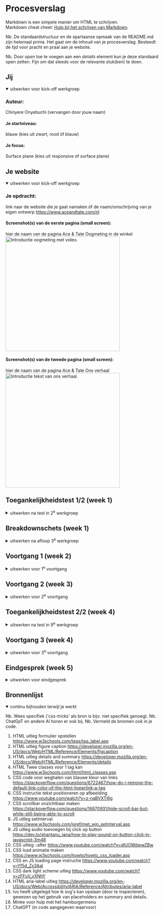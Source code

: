 # Procesverslag
Markdown is een simpele manier om HTML te schrijven.  
Markdown cheat cheet: [Hulp bij het schrijven van Markdown](https://github.com/adam-p/markdown-here/wiki/Markdown-Cheatsheet).

Nb. De standaardstructuur en de spartaanse opmaak van de README.md zijn helemaal prima. Het gaat om de inhoud van je procesverslag. Besteedt de tijd voor pracht en praal aan je website.

Nb. Door *open* toe te voegen aan een *details* element kun je deze standaard open zetten. Fijn om dat steeds voor de relevante stuk(ken) te doen.





## Jij

<details open>
  <summary>uitwerken voor kick-off werkgroep</summary>

  ### Auteur:
  Chinyere Onyebuchi (vervangen door jouw naam)

  #### Je startniveau:
  blauw (kies uit zwart, rood óf blauw)

  #### Je focus:
  Surface plane (kies uit responsive óf surface plane)
 
</details>





## Je website

<details open>
  <summary>uitwerken voor kick-off werkgroep</summary>

  ### Je opdracht:
  link naar de website die je gaat namaken óf de naam/omschrijving van je eigen ontwerp
  https://www.aceandtate.com/nl

  #### Screenshot(s) van de eerste pagina (small screen): 
  hier de naam van de pagina  Ace & Tate Oogmeting in de winkel
  <img src="readme-images/aceandtate_oogmeting_pagina.png" width="375px" alt="Introductie oogmeting met video.">

  #### Screenshot(s) van de tweede pagina (small screen):
  hier de naam van de pagina Ace & Tate Ons verhaal 
  <img src="readme-images/aceandtate_verhaal_pagina.png" width="375px" alt="Introductie tekst van ons verhaal.">
 
</details>



## Toegankelijkheidstest 1/2 (week 1)

<details>
  <summary>uitwerken na test in 2<sup>e</sup> werkgroep</summary>

  ### Bevindingen
  Lijst met je bevindingen die in de test naar voren kwamen:
1. Er zijn een paar foutmeldingen op de pagina's. 
2. Het lijkt erop dat je niet met toetsen door de pagina's kun navigeren, alleen scrollen.
3. Er wordt niet overal gebruik gemaakt van headings.
4. Veel afbeeldingen bevatten alternatieve tekst die niet beschrijvend genoeg is. 
5. Video's kunnen niet gepauzeerd worden, er wordt gebruik gemaakt van autoplay.
6. Het lijkt erop dat het niet mogelijk is om links te skippen.
7. Er is geen dark of light mode.
8. Het lijkt erop dat je tekst niet kunt vergroten, je alleen inzoomen op de pagina.

 <img src="readme-images/wcag_checklist1.png" width="375px" alt="WCAG checklist ingevuld pagina 1">
<img src="readme-images/wcag_checklist2.png" width="375px" alt="WCAG checklist ingevuld pagina 2">
<img src="readme-images/wcag_checklist3.png" width="375px" alt="WCAG checklist ingevuld pagina 3">
<img src="readme-images/wcag_checklist4.png" width="375px" alt="WCAG checklist ingevuld pagina 4">
<img src="readme-images/wcag_checklist5.png" width="375px" alt="WCAG checklist ingevuld pagina 5">

</details>



## Breakdownschets (week 1)

<details>
  <summary>uitwerken na afloop 3<sup>e</sup> werkgroep</summary>

  ### de hele pagina: 
  <img src="readme-images/FED_breakdownsketch.jpg" width="375px" alt="breakdown van de hele pagina">

  ### dynamisch deel (bijv menu): 
  <img src="readme-images/FED_breakdownsketch_kopie.jpg" width="375px" alt="breakdown van een dynamisch deel">


</details>





## Voortgang 1 (week 2)

<details>
  <summary>uitwerken voor 1<sup>e</sup> voortgang</summary>

  ### Stand van zaken
  hier dit ging goed & dit was lastig (neem ook screenshots op van delen van je website en code)

Goed
1. Wat over het algemeen goed ging was het schrijven van de HTML voor beide pagina's. Doordat ik een breakdownsketch had gemaakt kon ik gelijk aan de slag zonder al te veel na te denken. Hier heb ik een paar kleine dingen toegevoegd of aangepast maar voor de rest klopte de basis structuur naar mijn gevoel al. 

2. Wat verder nog goed ging was het toepassen van de 'details and summary' tags binnen mijn HTML voor de oogmeting pagina. Hier was ik eerst niet bekend mee maar door de tip van Ivo heb ik op MDN hier informatie over gevonden en was het ook heel makkelijk om toe te passen. Wat ik ook heel fijn vind is dat je gelijk kunt zien dat het werkt. 
<img src="readme-images/v1_uitklapsectie_website.png" width="375px" alt="Frequently asked questioned uitklap weergave">

Lastig
1. Wat ik lastig vond was het opslaan van afbeeldingen. Op mijn website waren er een aantal afbeelding die ik niet door op de rechtermuisknop te drukken kon opslaan. Door te inspecteren ben ik uiteindelijk wel achter de bron gekomen. Soms merk ik dat dit nog wel lastig kan zijn omdat het soms wat zoekwerk kan vereisen door de hoeveelheid code. Daarbij werkt het ook niet voor alle afbeeldingen. Voor een aantal iconen in de header en footer kan ik bijvoorbeeld geen image tag vinden waardoor ik deze niet kan opslaan. Op de afbeeldingen is het verschil te zien. Dit is dan ook iets wat ik wil bespreken. 
<img src="readme-images/v1_imgfound.png" width="375px" alt="Link gevonden van de afbeelding bij het inspecteren van de Ace and tate website">
<img src="readme-images/v1_imgnotfound.png" width="375px" alt="Link komt niet tevoorschijn van de afbeelding bij het inspecteren van de Ace and tate website">

2. Verder twijfel ik over hoe ik de HTML voor de header ga moeten schrijven. Nou denk ik daarvoor dat ik weer gebruik zal moeten van maken 'details and summary' maar doordat het mij niet lukte om de iconen op te slaan heb ik dit niet goed kunnen testen. Ik heb het nu voor een klein stuk getest met een andere afbeelding wat op de afbeelding te zien is, alleen twijfel ik of dat klopt. 
<img src="readme-images/v1_codeheader.png" width="375px" alt="Code van het uitklapgedeelte van de header">
<img src="readme-images/v1_header_website.png" width="375px" alt="Website weergave waarbij het woord brillen tevoorschijnkomt als er op de afbeelding geklikt wordt">


  ### Agenda voor meeting
  samen met je groepje opstellen

  | student 1      | student 2          | student 3    | student 4        |
  | ---            | ---                | ---          | ---              |
  | dit bespreken  | en dit             | en ik dit    | en dan ik dat    |
  | en dat ook nog | dit als er tijd is | nog een punt | dit wil ik zeker |
  | ...            | ...                | ...          | ...              |

Mijn vragen: 
1. Is er een manier om iconen op te slaan als het via het inspecteren niet lukt? Of mag je dan een zelfde soort icoon online opzoeken? (Kan ook screenshot maken natuurlijk en backgroundremover) 
2. Klopt de code die ik nu heb voor het uitklapmenu in de header?  
3. De validator geeft aan dat de header geen heading bevat. Moet ook daar een "verborgen" header gemaakt worden? 
4. Moet ik links toevoegen aan img grid van instagram posts? 
5. Moeten de twee pagina's die je maakt wel naar elkaar toe kunnen navigeren? 
6. Wat plaatsen bij form action?
7. Voor wat een id aanmaken regel 106? De validator geeft aan dat het moet. 
8. Mag je iconen in html gebruiken of moet je a.d.v. een ol stijlen? Gaat om frequent asked questions gedeelte.
9. Voor grote spaties door p en link gebruik kun je stijlen met CSS, klopt dat?

  ### Verslag van meeting
  hier na afloop snel de uitkomsten van de meeting vastleggen

Antwoorden:
1. Je kunt het beste de website icon.js gebruiken om iconen als svg toe te voegen. Als je een icoon aanklikt kopieren je de code van het icoon en dan kun je deze in je code plaatsen. (done)
2. Ja, je kunt summary and details gebruiken voor het hamburger menu. (done)
3. Ja, het beste is om wel een heading toe te voegen zodat het voor een screenreader goed te lezen is. 
4. Meestal wel maar hoeft niet per se in dit geval. 
5. Vergeten te vragen 
6. Is voor deze opdracht n.v.t. aangezien dit gebruikt wordt om naar echt naar andere pagina's te kunnen gaan. 
7. Je moet een id aanmaken voor de checkbox waaraan het label gelinkt is zodat het voor de browser duidelijk is.
8. Beide niet, beter om svg te vinden en die te gebruiken door een image tag toe te voegen. (done)
9. Nee, beter om de a link tag binnen de p tag te plaatsen. (done)

+ Een link maken van de afbeelding van het logo aangezien dit ook klikbaar is. (done)

</details>





## Voortgang 2 (week 3)

<details>
  <summary>uitwerken voor 2<sup>e</sup> voortgang</summary>

  ### Stand van zaken
  hier dit ging goed & dit was lastig (neem ook screenshots op van delen van je website en code)

  Goed
  1. Voor mijn gevoel heb ik niet teveel classes of id's gebruikt dus dat gaat voor mijn gevoel wel goed. Ik kijk eerst echt of een element op een andere manier geselecteerd kunnen worden.

  2. Wat verder denk ik ook goed gaat is het indelen van mijn css. Toen ik begon was het heel slordig en stonden sommige dingen dubbel maar dat heb ik nu allemaal georganiseerd waardoor ik een beter overzicht heb. 

<img src="readme-images/v2_css.png" width="375px" alt="Indeling css">


  Lastig
  1. Het positioneren van de elementen in de header gaat ook lastig. Ik heb dit eerst met grid geprobeerd maar kwam er niet uit. Met flexbox ben ik een stuk verder gekomen maar de iconen heb ik nog niet allemaal op de juiste plaats kunnen krijgen. Daarnaast heb ik ook nog geen idee hoe ik het hamburger menu moet oplossen.
<img src="readme-images/v2_header.png" width="375px" alt="Weergave van header in browser">

  2. Het selecteren van de juiste selector. Ik merk dat ik nog erg door de war raak met nth-child en nth-of-type. Nu probeer ik steeds beide om te kijken of het lukt.


  ### Agenda voor meeting
  samen met je groepje opstellen

  | student 1      | student 2          | student 3    | student 4        |
  | ---            | ---                | ---          | ---              |
  | dit bespreken  | en dit             | en ik dit    | en dan ik dat    |
  | en dat ook nog | dit als er tijd is | nog een punt | dit wil ik zeker |
  | ...            | ...                | ...          | ...              |


  ### Verslag van meeting
  hier na afloop snel de uitkomsten van de meeting vastleggen

Mijn vragen/problemen
1. Ik kom er met de header niet uit. Grid geprobeerd, niet gelukt met flexbox verder gekomen maar positioneren van iconen lukt niet goed en het uitklap menu.
2. De validator geeft aan 'Start tag “body” seen but an element of the same type was already open.' Er is echter geen tweede body tag, wat houdt dit in?
3. Er moet een lijn tussen img en onze winkels zijn maar dit lukt mij niet om toe te voegen. Nummering van child vind ik onduidelijk.
4. Hoe kun je een checkbox selecteren om te stijlen? input type=["checkbox"] werkt niet, ook andere dingen geprobeerd.
5. Hoe kan ik de witruimte weghalen voor de link 'privacybeleid'?
6. Hoe kan ik laatste img in footer selecteren? last-child of nth type werkt niet
7. Is het erg als ik soortgelijke kleuren kies en niet die met dezelfde hexcode? Kan de hexcodes niet vinden bij het inspecteren. 
8. Moeten alle kleuren in de root of alleen de meest gebruikte? Fonts?
9. Zijn alt teksten nodig voor svg's? 

Antwoorden:
1. Even kijken naar de code voor het hamburger menu als voorbeeld staat. Summary details gaat niet mogelijk zijn. 
2. Dit komt doordat bijv. img een / voor het haakje heeft staan, dit mag verwijderd worden en dan zal de melding ook niet meer voorkomen. (Done)
3.Inmiddels gelukt door de img te selecteren binnen de class. (Done)
4. Je kunt niet alles stijlen van een checkbox. Transform scale (2) kan als oplossing. !lukt niet
5. We zijn erachter komen dat er wel witruimte is voor de .leftAligned a (gebruikt voor de footer) a.d.v. de developertools. Als dit weggehaald wordt, dan klopt het. Oplossig footer .leftaligned a. (Done)
6. Inmiddels gelukt met last-child. (Done)
7. Nee, dat is geen probleem. (Done)
8. Alle kleuren in de root, fonts kunnen zelf ook. (Done)
9. Om het toegankelijker te maken kan een span aria label toegevoegd te worden. De alternatieve tekst moet in dit geval bijv. de functie van een icoon beschrijven zoals wishlisht voor een hartje of als het een afbeelding is net als met img een beschrijvende tekst zijn.


Overige punten/to do's die besproken zijn:
1. Header in body. (Done)
2. In footer geen sections maar a.d.v. ul stijlen en positioneren. (Done)
3. List-style-type gebruiken voor de vinkjes door eigen iconen toe te voegen. 
4. Classes toevoegen voor de verschillende lettertypes. (Done)
5. Formulier toevoegen in read.me van toegankelijkheidstest. 


Surface plane toevoegingen:

1. Bovenin header banner teksten laten veranderen.
2. Video niet op autoloop maar met button etc.
3. Dark mode uitgebreider uitvoeren.
4. ::after toepasssen voor Frequented asked questions uitklapgedeelte. 
</details>



## Toegankelijkheidstest 2/2 (week 4)

<details>
  <summary>uitwerken na test in 9<sup>e</sup> werkgroep</summary>

  ### Bevindingen
  Lijst met je bevindingen die in de test naar voren kwamen (geef ook aan wat er verbeterd is):

</details>





## Voortgang 3 (week 4)

<details>
  <summary>uitwerken voor 3<sup>e</sup> voortgang</summary>

  ### Stand van zaken
  hier dit ging goed & dit was lastig (neem ook screenshots op van delen van je website en code)

Goed
1. Het toevoegen van classes voor stijling die meerdere keren maar onregelmatig voorkomt. Ik heb hierdoor gemerkt dat de details van mijn website meer lijken op die van ace & tate en dat het makkelijker is om overzicht te behouden aangezien ik niet hoef na te denken over wat elke nth-child/type is. 

<img src="readme-images/v3_websitevergelijking.png" width="375px" alt="Weergave van mijn website naast die van Ace and tate">

2. Voor de footer heb ik de sections weggehaald en merkte ik dat ik die eigenlijk inderdaad niet nodig had en overbodige secties had geschreven in eerste instantie. 


Lastig
1. Het laten werken van het hamburgermenu. Ik heb de code uit het voorbeeld gebruikt maar ik krijg in de browser de melding dat area-label = "hidden" niet gebruikt mag worden omdat het niet door screenreaders opgepakt zal worden. Ik heb dat weggehaald en door middel van id's variabele proberen te maken de buttons maar dat werkt niet. 

  ### Agenda voor meeting
  samen met je groepje opstellen

  | student 1      | student 2          | student 3    | student 4        |
  | ---            | ---                | ---          | ---              |
  | dit bespreken  | en dit             | en ik dit    | en dan ik dat    |
  | en dat ook nog | dit als er tijd is | nog een punt | dit wil ik zeker |
  | ...            | ...                | ...          | ...              |


  ### Verslag van meeting
  hier na afloop snel de uitkomsten van de meeting vastleggen

  - punt 1
  - punt 2
  - nog een punt
  - ...

  Mijn vragen/problem:
  1. Punt 1 bij wat ik lastig vind.
  2. Hoe kun je darkmode nakijken? Als ik dat nu doe dan passen sommige kleuren zich aan maar andere niet.
  3. Ik heb geprobeerd om de checkbox te stijlen maar dat lukt nog steeds niet. Weten jullie hier een andere oplossing voor?

  Antwoorden:
  1. Je hebt niet twee buttons nodig met css en javascript kan de afbeelding aangepast worden. Javascript was blijkbaar ook niet goed gelinkd, code klopt wel maar het advies is om header gedeeltes in div's te zetten i.p.v. id's voor de ul's te maken. Als dat gedaan is kijken of het werkt.
  2. Bij instellingen aanpassen wordt goed gedaan. Kijk of het gebruiken van alleen hex of rgb verschil maakt. 
  3. Vergeten te vragen.

</details>





## Eindgesprek (week 5)

<details>
  <summary>uitwerken voor eindgesprek</summary>

  ### Je uitkomst - karakteristiek screenshots:
  <img src="readme-images/dummy-plaatje.jpg" width="375px" alt="uitomst opdracht 1">


  ### Dit ging goed/Heb ik geleerd: 
  Korte omschrijving met plaatjes

  <img src="readme-images/dummy-plaatje.jpg" width="375px" alt="top">


  ### Dit was lastig/Is niet gelukt:
  Korte omschrijving met plaatjes

  <img src="readme-images/dummy-plaatje.jpg" width="375px" alt="bummer">
</details>





## Bronnenlijst

<details open>
  <summary>continu bijhouden terwijl je werkt</summary>

  Nb. Wees specifiek ('css-tricks' als bron is bijv. niet specifiek genoeg). 
  Nb. ChatGpT en andere AI horen er ook bij.
  Nb. Vermeld de bronnen ook in je code.

  1. HTML uitleg formulier opstellen https://www.w3schools.com/tags/tag_label.asp 
  2. HTML uitleg figure caption https://developer.mozilla.org/en-US/docs/Web/HTML/Reference/Elements/figcaption
  3. HTML uitleg details and summary https://developer.mozilla.org/en-US/docs/Web/HTML/Reference/Elements/details
  4. HTML Twee classes voor 1 tag kan https://www.w3schools.com/html/html_classes.asp
  5. CSS code voor weghalen van blauwe kleur van links https://stackoverflow.com/questions/6722467/how-do-i-remove-the-default-link-color-of-the-html-hyperlink-a-tag
  6. CSS instructie tekst positioneren op afbeelding https://www.youtube.com/watch?v=z-naBVXTi6g 
  7. CSS scrollbar onzichtbaar maken https://stackoverflow.com/questions/16670931/hide-scroll-bar-but-while-still-being-able-to-scroll
  8. JS uitleg setInterval https://www.w3schools.com/jsref/met_win_setinterval.asp
  9. JS uitleg audio toevoegen bij click op button https://dev.to/shantanu_jana/how-to-play-sound-on-button-click-in-javascript-3m48
  10. CSS uitleg ::after https://www.youtube.com/watch?v=dIUOWdwwZBw
  11. CSS load animatie maken https://www.w3schools.com/howto/howto_css_loader.asp
  12. CSS en JS loading page instructie https://www.youtube.com/watch?v=Yf5d_Zx3AaI
  13. CSS dark light scheme uitleg https://www.youtube.com/watch?v=zFFuV_vXNhY
  14. HTML aria-label uitleg https://developer.mozilla.org/en-US/docs/Web/Accessibility/ARIA/Reference/Attributes/aria-label
  15. Ivo heeft uitgelegd hoe ik svg's kan opslaan (door te inspecteren), gewezen op het gebruik van placeholders en summary and details.
  16. Minke voor hulp met het hamburgermenu 
  17. ChatGPT (in code aangegeven waarvoor)

</details>